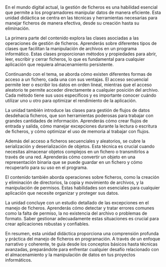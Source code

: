 En el mundo digital actual, la gestión de ficheros es una habilidad esencial que permite a los programadores manipular datos de manera eficiente. Esta unidad didáctica se centra en las técnicas y herramientas necesarias para manejar ficheros de manera efectiva, desde su creación hasta su eliminación.

La primera parte del contenido explora las clases asociadas a las operaciones de gestión de ficheros. Aprenderás sobre diferentes tipos de clases que facilitan la manipulación de archivos en un programa informático. Estas clases proporcionan métodos y propiedades para abrir, leer, escribir y cerrar ficheros, lo que es fundamental para cualquier aplicación que requiera almacenamiento persistente.

Continuando con el tema, se aborda cómo existen diferentes formas de acceso a un fichero, cada una con sus ventajas. El acceso secuencial permite leer o escribir los datos en orden lineal, mientras que el acceso aleatorio te permite acceder directamente a cualquier posición del archivo. Cada método tiene sus usos específicos y es importante conocer cuándo utilizar uno u otro para optimizar el rendimiento de la aplicación.

La unidad también introduce las clases para gestión de flujos de datos desdehacia ficheros, que son herramientas poderosas para trabajar con grandes cantidades de información. Aprenderás cómo crear flujos de entrada y salida, cómo manejar excepciones durante la lectura o escritura de ficheros, y cómo optimizar el uso de memoria al trabajar con flujos.

Además del acceso a ficheros secuenciales y aleatorios, se cubre la serialización y deserialización de objetos. Esta técnica es crucial cuando necesitas almacenar objetos complejos en un fichero o transmitirlos a través de una red. Aprenderás cómo convertir un objeto en una representación binaria que se puede guardar en un fichero y cómo recuperarlo para su uso en el programa.

El contenido también aborda operaciones sobre ficheros, como la creación y eliminación de directorios, la copia y movimiento de archivos, y la manipulación de permisos. Estas habilidades son esenciales para cualquier aplicación que necesite organizar y proteger sus datos.

La unidad concluye con un estudio detallado de las excepciones en el manejo de ficheros. Aprenderás cómo detectar y tratar errores comunes como la falta de permiso, la no existencia del archivo o problemas de formato. Saber gestionar adecuadamente estas situaciones es crucial para crear aplicaciones robustas y confiables.

En resumen, esta unidad didáctica proporciona una comprensión profunda y práctica del manejo de ficheros en programación. A través de un enfoque narrativo y coherente, te guía desde los conceptos básicos hasta técnicas avanzadas, preparándote para enfrentar cualquier desafío relacionado con el almacenamiento y la manipulación de datos en tus proyectos informáticos.
